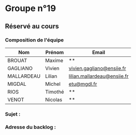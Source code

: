 # Groupe n°19

## Réservé au cours

### Composition de l'équipe

| Nom          | Prénom      | Email                         |
| -------------|-------------|-------------------------------|
| BROUAT | Maxime | ** |
| GAGLIANO | Vivien | vivien.gagliano@ensiie.fr |
| MALLARDEAU | Lilian | lilian.mallardeau@ensiie.fr |
| MIGDAL | Michel | etu@mgdl.fr |
| RIOS | Timothé | ** |
| VENOT | Nicolas | ** |

### Sujet : 

### Adresse du backlog :

